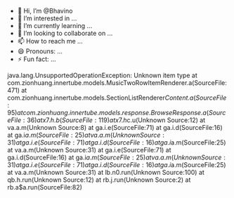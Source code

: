 - 👋 Hi, I’m @Bhavino
- 👀 I’m interested in ...
- 🌱 I’m currently learning ...
- 💞️ I’m looking to collaborate on ...
- 📫 How to reach me ...
- 😄 Pronouns: ...
- ⚡ Fun fact: ...

<!---
Bhavino/Bhavino is a ✨ special ✨ repository because its `README.md` (this file) appears on your GitHub profile.
You can click the Preview link to take a look at your changes.
--->
java.lang.UnsupportedOperationException: Unknown item type
	at com.zionhuang.innertube.models.MusicTwoRowItemRenderer.a(SourceFile:471)
	at com.zionhuang.innertube.models.SectionListRenderer$Content.a(SourceFile:95)
	at com.zionhuang.innertube.models.response.BrowseResponse.a(SourceFile:36)
	at x7.h.b(SourceFile:119)
	at x7.h$c.u(Unknown Source:12)
	at va.a.m(Unknown Source:8)
	at ga.i.e(SourceFile:71)
	at ga.i.d(SourceFile:16)
	at ga.i$a.m(SourceFile:25)
	at va.a.m(Unknown Source:31)
	at ga.i.e(SourceFile:71)
	at ga.i.d(SourceFile:16)
	at ga.i$a.m(SourceFile:25)
	at va.a.m(Unknown Source:31)
	at ga.i.e(SourceFile:71)
	at ga.i.d(SourceFile:16)
	at ga.i$a.m(SourceFile:25)
	at va.a.m(Unknown Source:31)
	at ga.i.e(SourceFile:71)
	at ga.i.d(SourceFile:16)
	at ga.i$a.m(SourceFile:25)
	at va.a.m(Unknown Source:31)
	at lb.n0.run(Unknown Source:100)
	at qb.h.run(Unknown Source:12)
	at rb.j.run(Unknown Source:2)
	at rb.a$a.run(SourceFile:82)
